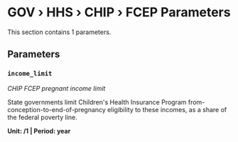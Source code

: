 # GOV › HHS › CHIP › FCEP Parameters

This section contains 1 parameters.

## Parameters

### `income_limit`
*CHIP FCEP pregnant income limit*

State governments limit Children's Health Insurance Program from-conception-to-end-of-pregnancy eligibility to these incomes, as a share of the federal poverty line.

**Unit: /1 | Period: year**

